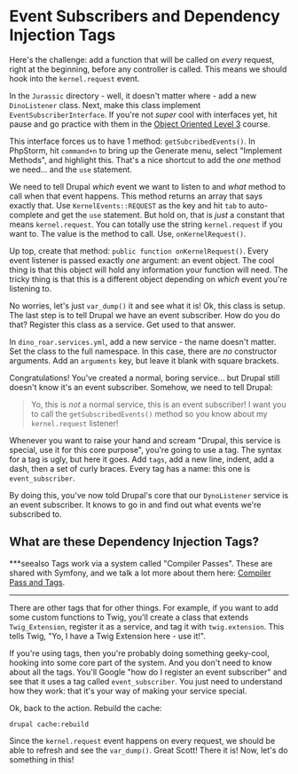 # Event Subscribers and Dependency Injection Tags

Here's the challenge: add a function that will be called on *every* request, right
at the beginning, before any controller is called. This means we should hook into
the `kernel.request` event.

In the `Jurassic` directory - well, it doesn't matter where - add a new `DinoListener`
class. Next, make this class implement `EventSubscriberInterface`. If you're not
*super* cool with interfaces yet, hit pause and go practice with them in the
[Object Oriented Level 3](https://knpuniversity.com/screencast/oo-ep3) course.

This interface forces us to have 1 method: `getSubcribedEvents()`. In PhpStorm,
hit `command+n` to bring up the Generate menu, select "Implement Methods", and
highlight this. That's a nice shortcut to add the *one* method we need... and the
`use` statement.

We need to tell Drupal *which* event we want to listen to and *what* method to call
when that event happens. This method returns an array that says exactly that. Use
`KernelEvents::REQUEST` as the key and hit `tab` to auto-complete and get the `use`
statement. But hold on, that is *just* a constant that means `kernel.request`. You
can totally use the string `kernel.request` if you want to. The value is the method
to call. Use, `onKernelRequest()`.

Up top, create that method: `public function onKernelRequest()`. Every event listener
is passed exactly *one* argument: an event object. The cool thing is that this object
will hold any information your function will need. The tricky thing is that this
is a different object depending on *which* event you're listening to.

No worries, let's just `var_dump()` it and see what it is! Ok, this class is setup.
The last step is to tell Drupal we have an event subscriber. How do you do that? Register
this class as a service. Get used to that answer.

In `dino_roar.services.yml`, add a new service - the name doesn't matter. Set the
class to the full namespace. In this case, there are *no* constructor arguments.
Add an `arguments` key, but leave it blank with square brackets.

Congratulations! You've created a normal, boring service... but Drupal still doesn't
know it's an event subscriber. Somehow, we need to tell Drupal:

> Yo, this is *not* a normal service, this is an event subscriber!
> I want you to call the `getSubscribedEvents()` method so you know
> about my `kernel.request` listener!

Whenever you want to raise your hand and scream "Drupal, this service is special,
use it for this core purpose", you're going to use a tag. The syntax for a tag
is ugly, but here it goes. Add `tags`, add a new line, indent, add a dash, then
a set of curly braces. Every tag has a name: this one is `event_subscriber`.

By doing this, you've now told Drupal's core that our `DynoListener` service is an
event subscriber. It knows to go in and find out what events we're subscribed to.

## What are these Dependency Injection Tags?

***seealso
Tags work via a system called "Compiler Passes". These are shared with Symfony,
and we talk a lot more about them here:
[Compiler Pass and Tags](https://knpuniversity.com/screencast/symfony-journey-di/compiler-passes#compiler-pass-and-tags).
***

There are other tags that for other things. For example, if you want to add some
custom functions to Twig, you'll create a class that extends `Twig_Extension`, register
it as a service, and tag it with `twig.extension`. This tells Twig, "Yo, I have
a Twig Extension here - use it!".

If you're using tags, then you're probably doing something geeky-cool, hooking into
some core part of the system. And you don't need to know about all the tags. You'll
Google "how do I register an event subscriber" and see that it uses a tag called
`event_subscriber`. You just need to understand how they work: that it's your way
of making your service special.

Ok, back to the action. Rebuild the cache:

```
drupal cache:rebuild
```

Since the `kernel.request` event happens on every request, we should be able to refresh
and see the `var_dump()`. Great Scott! There it is! Now, let's do something in this!
